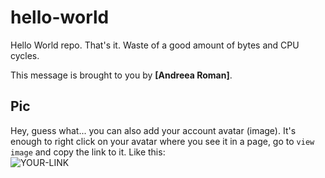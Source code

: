 # hello-world

Hello World repo. That's it. Waste of a good amount of bytes and CPU cycles.

This message is brought to you by **[Andreea Roman]**.

## Pic

Hey, guess what... you can also add your account avatar (image). It's enough to right click on your avatar where you see it in a page, go to `view image` and copy the link to it.
Like this:  
![YOUR-LINK](https://github.com/andreear1004)

